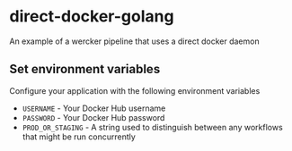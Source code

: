 # direct-docker-golang
An example of a wercker pipeline that uses a direct docker daemon

## Set environment variables

Configure your application with the following environment variables 
* `USERNAME` - Your Docker Hub username
* `PASSWORD` - Your Docker Hub password
* `PROD_OR_STAGING` - A string used to distinguish between any workflows that might be run concurrently
